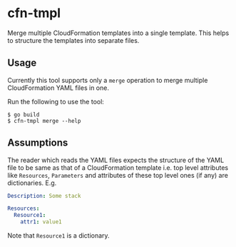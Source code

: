 # cfn-tmpl

Merge multiple CloudFormation templates into a single template. This helps to
structure the templates into separate files.

## Usage

Currently this tool supports only a `merge` operation to merge multiple 
CloudFormation YAML files in one. 

Run the following to use the tool:

```
$ go build
$ cfn-tmpl merge --help
```

## Assumptions

The reader which reads the YAML files expects the structure of the YAML file to
be same as that of a CloudFormation template i.e. top level attributes like
`Resources`, `Parameters` and attributes of these top level ones (if any) are 
dictionaries. E.g.

```yaml
Description: Some stack

Resources:
  Resource1: 
    attr1: value1
```

Note that `Resource1` is a dictionary.
